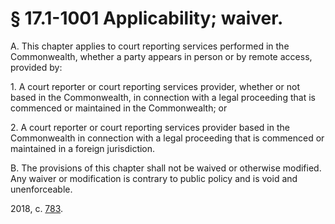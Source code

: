 # § 17.1-1001 Applicability; waiver.

<p>A. This chapter applies to court reporting services performed in the Commonwealth, whether a party appears in person or by remote access, provided by:</p><p>1. A court reporter or court reporting services provider, whether or not based in the Commonwealth, in connection with a legal proceeding that is commenced or maintained in the Commonwealth; or</p><p>2. A court reporter or court reporting services provider based in the Commonwealth in connection with a legal proceeding that is commenced or maintained in a foreign jurisdiction.</p><p>B. The provisions of this chapter shall not be waived or otherwise modified. Any waiver or modification is contrary to public policy and is void and unenforceable.</p><p>2018, c. <a href='http://lis.virginia.gov/cgi-bin/legp604.exe?181+ful+CHAP0783'>783</a>.</p>